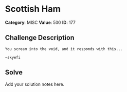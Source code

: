 # Scottish Ham
**Category**: MISC
**Value**: 500
**ID**: 177

## Challenge Description
```
You scream into the void, and it responds with this...

~skyefi
```

## Solve
Add your solution notes here.
